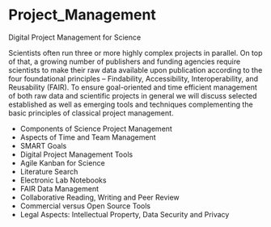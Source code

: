 # Project_Management
Digital Project Management for Science

Scientists often run three or more highly complex projects in parallel. On top of that, a growing number of publishers and funding agencies require scientists to make their raw data available upon publication according to the four foundational principles – Findability, Accessibility, Interoperability, and Reusability (FAIR). To ensure goal-oriented and time efficient management of both raw data and scientific projects in general we will discuss selected established as well as emerging tools and techniques complementing the basic principles of classical project management.


- Components of Science Project Management
- Aspects of Time and Team Management
- SMART Goals
- Digital Project Management Tools
- Agile Kanban for Science
- Literature Search
- Electronic Lab Notebooks
- FAIR Data Management
- Collaborative Reading, Writing and Peer Review
- Commercial versus Open Source Tools
- Legal Aspects: Intellectual Property, Data Security and Privacy
